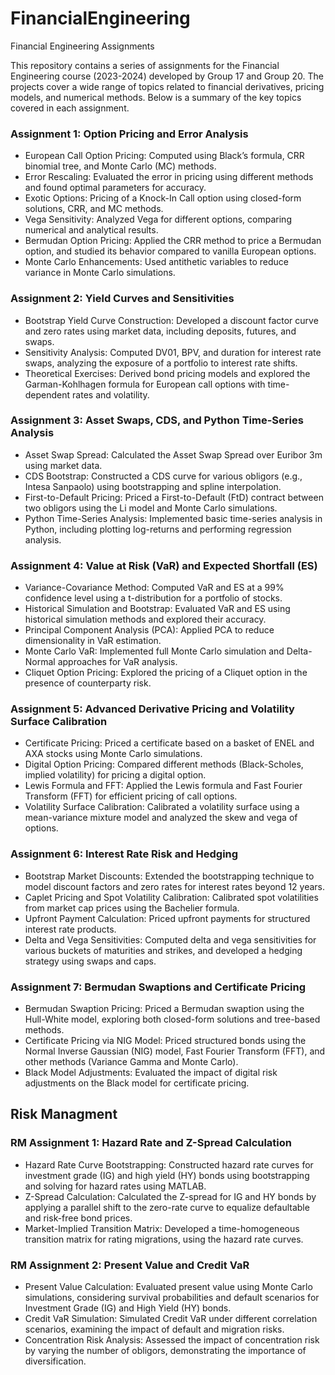 # FinancialEngineering
Financial Engineering Assignments

This repository contains a series of assignments for the Financial Engineering course (2023-2024) developed by Group 17 and Group 20. The projects cover a wide range of topics related to financial derivatives, pricing models, and numerical methods. Below is a summary of the key topics covered in each assignment.

### Assignment 1: Option Pricing and Error Analysis

- European Call Option Pricing: Computed using Black’s formula, CRR binomial tree, and Monte Carlo (MC) methods.
- Error Rescaling: Evaluated the error in pricing using different methods and found optimal parameters for accuracy.
- Exotic Options: Pricing of a Knock-In Call option using closed-form solutions, CRR, and MC methods.
- Vega Sensitivity: Analyzed Vega for different options, comparing numerical and analytical results.
- Bermudan Option Pricing: Applied the CRR method to price a Bermudan option, and studied its behavior compared to vanilla European options.
- Monte Carlo Enhancements: Used antithetic variables to reduce variance in Monte Carlo simulations.
  
### Assignment 2: Yield Curves and Sensitivities

- Bootstrap Yield Curve Construction: Developed a discount factor curve and zero rates using market data, including deposits, futures, and swaps.
- Sensitivity Analysis: Computed DV01, BPV, and duration for interest rate swaps, analyzing the exposure of a portfolio to interest rate shifts.
- Theoretical Exercises: Derived bond pricing models and explored the Garman-Kohlhagen formula for European call options with time-dependent rates and volatility.
  
### Assignment 3: Asset Swaps, CDS, and Python Time-Series Analysis

- Asset Swap Spread: Calculated the Asset Swap Spread over Euribor 3m using market data.
- CDS Bootstrap: Constructed a CDS curve for various obligors (e.g., Intesa Sanpaolo) using bootstrapping and spline interpolation.
- First-to-Default Pricing: Priced a First-to-Default (FtD) contract between two obligors using the Li model and Monte Carlo simulations.
- Python Time-Series Analysis: Implemented basic time-series analysis in Python, including plotting log-returns and performing regression analysis.

### Assignment 4: Value at Risk (VaR) and Expected Shortfall (ES)
- Variance-Covariance Method: Computed VaR and ES at a 99% confidence level using a t-distribution for a portfolio of stocks.
- Historical Simulation and Bootstrap: Evaluated VaR and ES using historical simulation methods and explored their accuracy.
- Principal Component Analysis (PCA): Applied PCA to reduce dimensionality in VaR estimation.
- Monte Carlo VaR: Implemented full Monte Carlo simulation and Delta-Normal approaches for VaR analysis.
- Cliquet Option Pricing: Explored the pricing of a Cliquet option in the presence of counterparty risk​.

### Assignment 5: Advanced Derivative Pricing and Volatility Surface Calibration
- Certificate Pricing: Priced a certificate based on a basket of ENEL and AXA stocks using Monte Carlo simulations.
- Digital Option Pricing: Compared different methods (Black-Scholes, implied volatility) for pricing a digital option.
- Lewis Formula and FFT: Applied the Lewis formula and Fast Fourier Transform (FFT) for efficient pricing of call options.
- Volatility Surface Calibration: Calibrated a volatility surface using a mean-variance mixture model and analyzed the skew and vega of options​.

### Assignment 6: Interest Rate Risk and Hedging
- Bootstrap Market Discounts: Extended the bootstrapping technique to model discount factors and zero rates for interest rates beyond 12 years.
- Caplet Pricing and Spot Volatility Calibration: Calibrated spot volatilities from market cap prices using the Bachelier formula.
- Upfront Payment Calculation: Priced upfront payments for structured interest rate products.
- Delta and Vega Sensitivities: Computed delta and vega sensitivities for various buckets of maturities and strikes, and developed a hedging strategy using swaps and caps​.

### Assignment 7: Bermudan Swaptions and Certificate Pricing
- Bermudan Swaption Pricing: Priced a Bermudan swaption using the Hull-White model, exploring both closed-form solutions and tree-based methods.
- Certificate Pricing via NIG Model: Priced structured bonds using the Normal Inverse Gaussian (NIG) model, Fast Fourier Transform (FFT), and other methods (Variance Gamma and Monte Carlo).
- Black Model Adjustments: Evaluated the impact of digital risk adjustments on the Black model for certificate pricing.

## Risk Managment

### RM Assignment 1: Hazard Rate and Z-Spread Calculation
- Hazard Rate Curve Bootstrapping: Constructed hazard rate curves for investment grade (IG) and high yield (HY) bonds using bootstrapping and solving for hazard rates using MATLAB.
- Z-Spread Calculation: Calculated the Z-spread for IG and HY bonds by applying a parallel shift to the zero-rate curve to equalize defaultable and risk-free bond prices.
- Market-Implied Transition Matrix: Developed a time-homogeneous transition matrix for rating migrations, using the hazard rate curves​.

### RM Assignment 2: Present Value and Credit VaR
- Present Value Calculation: Evaluated present value using Monte Carlo simulations, considering survival probabilities and default scenarios for Investment Grade (IG) and High Yield (HY) bonds.
- Credit VaR Simulation: Simulated Credit VaR under different correlation scenarios, examining the impact of default and migration risks.
- Concentration Risk Analysis: Assessed the impact of concentration risk by varying the number of obligors, demonstrating the importance of diversification.
